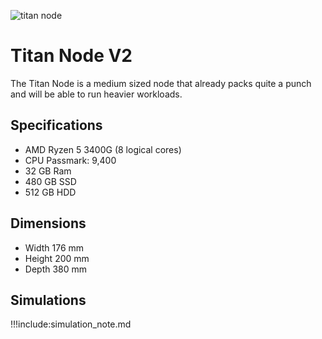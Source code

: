 ![titan node](titannode.png)

# Titan Node V2
The Titan Node is a medium sized node that already packs quite a punch and will be able to run heavier workloads.


## Specifications

* AMD Ryzen 5 3400G (8 logical cores)
* CPU Passmark: 9,400
* 32 GB Ram
* 480 GB SSD 
* 512 GB HDD

## Dimensions

* Width 176 mm
* Height 200 mm
* Depth 380 mm  

## Simulations

!!!include:simulation_note.md